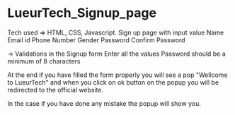 # LueurTech_Signup_page

Tech used => HTML, CSS, Javascript.
Sign up page with input value
Name
Email id
Phone Number
Gender
Password
Confirm Password

-> Validations in the Signup form
  Enter all the values
  Password should be a minimum of 8 characters
  
 At the end if you have filled the form properly you will see a pop "Wellcome to LueurTech"  and when you click on ok button on the popup you will be redirected to the official website.

In the case if you have done any mistake the popup will show you.
